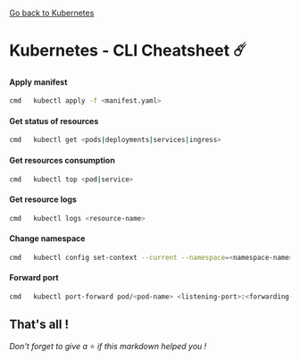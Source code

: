 [Go back to Kubernetes](https://github.com/fabien-renaud/notes/blob/master/kubernetes)

# Kubernetes - CLI Cheatsheet ☄️

#### Apply manifest

```sh
cmd   kubectl apply -f <manifest.yaml>
```

#### Get status of resources

```sh
cmd   kubectl get <pods|deployments|services|ingress>
```

#### Get resources consumption

```sh
cmd   kubectl top <pod|service>
```

#### Get resource logs

```sh
cmd   kubectl logs <resource-name>
```

#### Change namespace

```sh
cmd   kubectl config set-context --current --namespace=<namespace-name>
```

#### Forward port

```sh
cmd   kubectl port-forward pod/<pod-name> <listening-port>:<forwarding-port>
```

## That's all !

*Don't forget to give a* ⭐️ *if this markdown helped you !*
